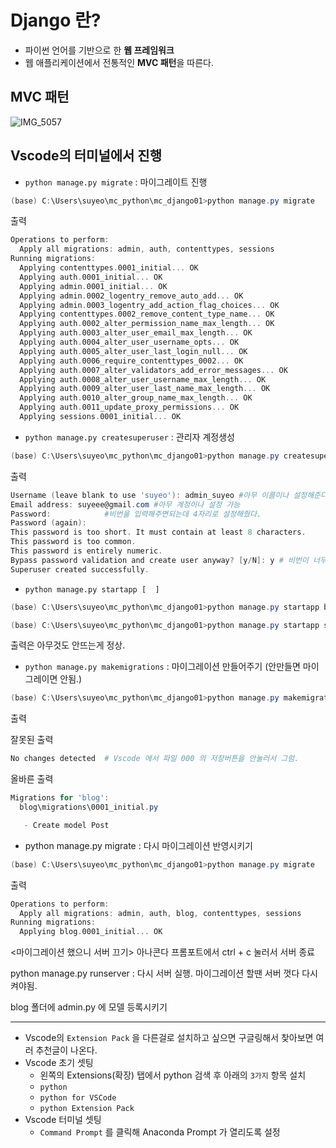 # Django 란?

- 파이썬 언어를 기반으로 한 **웹 프레임워크**
- 웹 애플리케이션에서 전통적인 **MVC 패턴**을 따른다.



## MVC 패턴



![IMG_5057](220421.assets/IMG_5057-16505499411941.jpg)





## Vscode의 터미널에서 진행

+ `python manage.py migrate` : 마이그레이트 진행

```powershell
(base) C:\Users\suyeo\mc_python\mc_django01>python manage.py migrate
```

출력

```powershell
Operations to perform:
  Apply all migrations: admin, auth, contenttypes, sessions
Running migrations:
  Applying contenttypes.0001_initial... OK
  Applying auth.0001_initial... OK
  Applying admin.0001_initial... OK
  Applying admin.0002_logentry_remove_auto_add... OK
  Applying admin.0003_logentry_add_action_flag_choices... OK
  Applying contenttypes.0002_remove_content_type_name... OK
  Applying auth.0002_alter_permission_name_max_length... OK
  Applying auth.0003_alter_user_email_max_length... OK
  Applying auth.0004_alter_user_username_opts... OK
  Applying auth.0005_alter_user_last_login_null... OK
  Applying auth.0006_require_contenttypes_0002... OK
  Applying auth.0007_alter_validators_add_error_messages... OK
  Applying auth.0008_alter_user_username_max_length... OK
  Applying auth.0009_alter_user_last_name_max_length... OK
  Applying auth.0010_alter_group_name_max_length... OK
  Applying auth.0011_update_proxy_permissions... OK
  Applying sessions.0001_initial... OK
```



+ `python manage.py createsuperuser` : 관리자 계정생성

```powershell
(base) C:\Users\suyeo\mc_python\mc_django01>python manage.py createsuperuser
```

출력

```powershell
Username (leave blank to use 'suyeo'): admin_suyeo #아무 이름이나 설정해준다
Email address: suyeee@gmail.com #아무 계정이나 설정 가능
Password:            #비번을 입력해주면되는데 4자리로 설정해줬다.
Password (again):
This password is too short. It must contain at least 8 characters.
This password is too common.
This password is entirely numeric.        
Bypass password validation and create user anyway? [y/N]: y # 비번이 너무 짧다고 진짜 이걸로 할꺼냐고 물어보는거.
Superuser created successfully.
```



+ `python manage.py startapp [  ]`

```powershell
(base) C:\Users\suyeo\mc_python\mc_django01>python manage.py startapp blog  
```

```powershell
(base) C:\Users\suyeo\mc_python\mc_django01>python manage.py startapp single_pages
```

출력은 아무것도 안뜨는게 정상.



+ `python manage.py makemigrations` : 마이그레이션 만들어주기 (안만들면 마이그레이면 안됨.)

```powershell
(base) C:\Users\suyeo\mc_python\mc_django01>python manage.py makemigrations
```

출력

잘못된 출력

```powershell
No changes detected  # Vscode 에서 파일 000 의 저장버튼을 안눌러서 그럼.
```

올바른 출력

```powershell
Migrations for 'blog':
  blog\migrations\0001_initial.py

   - Create model Post
```



+ python manage.py migrate : 다시 마이그레이션 반영시키기

```powershell
(base) C:\Users\suyeo\mc_python\mc_django01>python manage.py migrate 
```

출력

```powershell
Operations to perform:
  Apply all migrations: admin, auth, blog, contenttypes, sessions
Running migrations:
  Applying blog.0001_initial... OK
```



<마이그레이션 했으니 서버 끄기>
아나콘다 프롬포트에서 ctrl + c 눌러서 서버 종료

python manage.py runserver : 다시 서버 실행. 마이그레이션 할땐 서버 껏다 다시 켜야됨.

blog 폴더에 admin.py 에 모델 등록시키기











****

- Vscode의 `Extension Pack` 을 다른걸로 설치하고 싶으면 구글링해서 찾아보면 여러 추천글이 나온다.
- Vscode 초기 셋팅 
  - 왼쪽의 Extensions(확장) 탭에서 python 검색 후 아래의 `3가지` 항목 설치
  - `python`
  - `python for VSCode`
  - `python Extension Pack`
- Vscode 터미널 셋팅
  - `Command Prompt` 를 클릭해 Anaconda Prompt 가 열리도록 설정